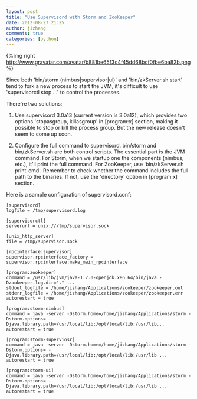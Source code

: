```yaml
---
layout: post
title: "Use Supervisord with Storm and ZooKeeper"
date: 2012-08-27 21:25
author: jizhang
comments: true
categories: [python]
---
```


{%img right http://www.gravatar.com/avatar/b881be65f3c4f45dd68bcf0fbe6ba82b.png %}

Since both 'bin/storm (nimbus|supervisor|ui)' and 'bin/zkServer.sh start' tend to fork a new process to start the JVM, it's difficult to use 'supervisorctl stop ...' to control the processes.

There're two solutions:

1. Use supervisord 3.0a13 (current version is 3.0a12), which provides two options 'stopasgroup, killasgroup' in [program:x] section, making it possible to stop or kill the process group. But the new release doesn't seem to come up soon.

2. Configure the full command to supervisord. bin/storm and bin/zkServer.sh are both control scripts. The essential part is the JVM command. For Storm, when we startup one the components (nimbus, etc.), it'll print the full command. For ZooKeeper, use 'bin/zkServer.sh print-cmd'. Remember to check whether the command includes the full path to the binaries. If not, use the 'directory' option in [program:x] section.

Here is a sample configuration of supervisord.conf:

```
[supervisord]
logfile = /tmp/supervisord.log

[supervisorctl]
serverurl = unix:///tmp/supervisor.sock

[unix_http_server]
file = /tmp/supervisor.sock

[rpcinterface:supervisor]
supervisor.rpcinterface_factory = supervisor.rpcinterface:make_main_rpcinterface

[program:zookeeper]
command = /usr/lib/jvm/java-1.7.0-openjdk.x86_64/bin/java -Dzookeeper.log.dir="." ...
stdout_logfile = /home/jizhang/Applications/zookeeper/zookeeper.out
stderr_logfile = /home/jizhang/Applications/zookeeper/zookeeper.err
autorestart = true

[program:storm-nimbus]
command = java -server -Dstorm.home=/home/jizhang/Applications/storm -Dstorm.options= -Djava.library.path=/usr/local/lib:/opt/local/lib:/usr/lib...
autorestart = true

[program:storm-superviosr]
command = java -server -Dstorm.home=/home/jizhang/Applications/storm -Dstorm.options= -Djava.library.path=/usr/local/lib:/opt/local/lib:/usr/lib ...
autorestart = true

[program:storm-ui]
command = java -server -Dstorm.home=/home/jizhang/Applications/storm -Dstorm.options= -Djava.library.path=/usr/local/lib:/opt/local/lib:/usr/lib ...
autorestart = true
```